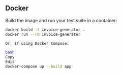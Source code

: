 ## Docker

Build the image and run your test suite in a container:

```bash
docker build -t invoice-generator .
docker run --rm invoice-generator

Or, if using Docker Compose:

bash
Copy
Edit
docker-compose up --build app
```